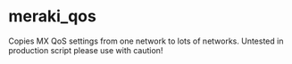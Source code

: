 # meraki_qos
Copies MX QoS settings from one network to lots of networks. Untested in production script please use with caution!
